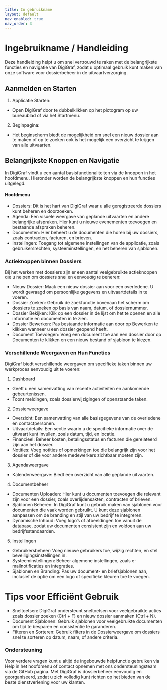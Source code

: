 ```yaml
---
title: In gebruikname
layout: default
nav_enabled: true
nav_order: 3
---
```


# Ingebruikname / Handleiding
Deze handleiding helpt u om snel vertrouwd te raken met de belangrijkste functies en navigatie van DigiGraf, zodat u optimaal gebruik kunt maken van onze software voor dossierbeheer in de uitvaartverzorging.

## Aanmelden en Starten
1. Applicatie Starten:

  - Open DigiGraf door te dubbelklikken op het pictogram op uw bureaublad of via het Startmenu.

2. Beginpagina:
  - Het beginscherm biedt de mogelijkheid om snel een nieuw dossier aan te maken of op te zoeken ook is het mogelijk een overzicht te krijgen van alle uitvaarten.

## Belangrijkste Knoppen en Navigatie
In DigiGraf vindt u een aantal basisfunctionaliteiten via de knoppen in het hoofdmenu. Hieronder worden de belangrijkste knoppen en hun functies uitgelegd.

#### Hoofdmenu
  - Dossiers: Dit is het hart van DigiGraf waar u alle geregistreerde dossiers kunt beheren en doorzoeken.
  - Agenda: Een visuele weergave van geplande uitvaarten en andere belangrijke afspraken. Hier kunt u nieuwe evenementen toevoegen en bestaande afspraken beheren.
  - Documenten: Hier beheert u de documenten die horen bij uw dossiers, zoals contracten, facturen, en brieven.
  - Instellingen: Toegang tot algemene instellingen van de applicatie, zoals gebruikersrechten, systeeminstellingen, en het beheren van sjablonen.

### Actieknoppen binnen Dossiers
Bij het werken met dossiers zijn er een aantal veelgebruikte actieknoppen die u helpen om dossiers snel en eenvoudig te beheren:

  - Nieuw Dossier: Maak een nieuw dossier aan voor een overledene. U wordt gevraagd om persoonlijke gegevens en uitvaartdetails in te voeren.
  - Dossier Zoeken: Gebruik de zoekfunctie bovenaan het scherm om dossiers te zoeken op basis van naam, datum, of dossiernummer.
  - Dossier Bekijken: Klik op een dossier in de lijst om het te openen en alle informatie en documenten in te zien.
  - Dossier Bewerken: Pas bestaande informatie aan door op Bewerken te klikken wanneer u een dossier geopend heeft.
  - Document Toevoegen: Voeg een document toe aan een dossier door op Documenten te klikken en een nieuw bestand of sjabloon te kiezen.

### Verschillende Weergaven en Hun Functies
DigiGraf biedt verschillende weergaven om specifieke taken binnen uw werkproces eenvoudig uit te voeren:

1. Dashboard
  - Geeft u een samenvatting van recente activiteiten en aankomende gebeurtenissen.
  - Toont meldingen, zoals dossierwijzigingen of openstaande taken.
2. Dossierweergave
  - Overzicht: Een samenvatting van alle basisgegevens van de overledene en contactpersonen.
  - Uitvaartdetails: Een sectie waarin u de specifieke informatie over de uitvaart kunt invullen, zoals datum, tijd, en locatie.
  - Financieel: Beheer kosten, betalingsstatus en facturen die gerelateerd zijn aan het dossier.
  - Notities: Voeg notities of opmerkingen toe die belangrijk zijn voor het dossier of die voor andere medewerkers zichtbaar moeten zijn.
3. Agendaweergave
  - Kalenderweergave: Biedt een overzicht van alle geplande uitvaarten.
4. Documentbeheer
  - Documenten Uploaden: Hier kunt u documenten toevoegen die relevant zijn voor een dossier, zoals overlijdensakten, contracten of brieven.
  - Sjablonen Beheren: In DigiGraf kunt u gebruik maken van sjablonen voor documenten die vaak worden gebruikt. U kunt deze sjablonen aanpassen om de branding en stijl van uw bedrijf te integreren.
  - Dynamische Inhoud: Voeg logo’s of afbeeldingen toe vanuit de database, zodat uw documenten consistent zijn en voldoen aan uw bedrijfsstandaarden.
5. Instellingen
  - Gebruikersbeheer: Voeg nieuwe gebruikers toe, wijzig rechten, en stel beveiligingsinstellingen in.
  - Systeeminstellingen: Beheer algemene instellingen, zoals e-mailnotificaties en integraties.
  - Sjablonen en Branding: Pas uw document- en briefsjablonen aan, inclusief de optie om een logo of specifieke kleuren toe te voegen.
# Tips voor Efficiënt Gebruik
  - Sneltoetsen: DigiGraf ondersteunt sneltoetsen voor veelgebruikte acties zoals dossier zoeken (Ctrl + F) en nieuw dossier aanmaken (Ctrl + N).
  - Document Sjablonen: Gebruik sjablonen voor veelgebruikte documenten om tijd te besparen en consistentie te garanderen.
  - Filteren en Sorteren: Gebruik filters in de Dossierweergave om dossiers snel te sorteren op datum, naam, of andere criteria.

### Ondersteuning
Voor verdere vragen kunt u altijd de ingebouwde helpfunctie gebruiken via Help in het hoofdmenu of contact opnemen met ons ondersteuningsteam via de GitHub pagina.
Met DigiGraf is dossierbeheer eenvoudig en georganiseerd, zodat u zich volledig kunt richten op het bieden van de beste dienstverlening voor uw klanten.

